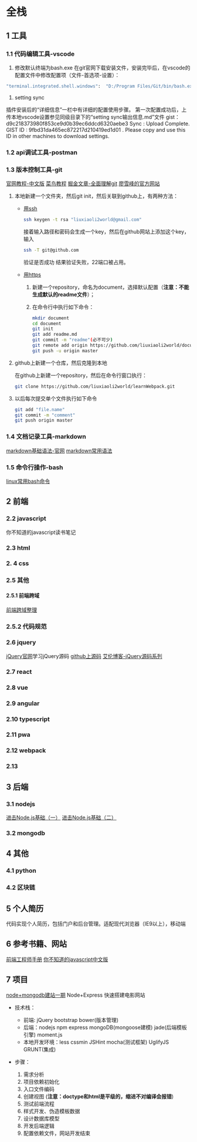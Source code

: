 # 全栈

## 1 工具

### 1.1 代码编辑工具-vscode

   1. 修改默认终端为bash.exe
   在git官网下载安装文件，安装完毕后，在vscode的配置文件中修改配置项（文件-首选项-设置）：

   ``` bash
   "terminal.integrated.shell.windows":  "D:/Program Files/Git/bin/bash.exe"
   ```

   1. setting sync

   插件安装后的“详细信息”一栏中有详细的配置使用步骤。
   第一次配置成功后，上传本地vscode设置参见同级目录下的“setting sync输出信息.md”文件
   gist：d9c218373980f853ce9d0b39ec6ddcd6320aebe3
   Sync : Upload Complete. GIST ID :  9fbd31da465ec872217d210419ed1d01 . Please copy and use this ID in other machines to download settings.

### 1.2 api调试工具-postman

### 1.3 版本控制工具-git

[官网教程-中文版](https://git-scm.com/book/zh/v2)
[菜鸟教程](http://www.runoob.com/git/git-tutorial.html)
[掘金文章-全面理解git](https://juejin.im/post/582bd0b4da2f600063d4f89e)
[廖雪峰的官方网站](https://www.liaoxuefeng.com/wiki/0013739516305929606dd18361248578c67b8067c8c017b000)

1. 本地新建一个文件夹，然后git init，然后关联到github上，有两种方法：
    - [用ssh](http://www.runoob.com/git/git-remote-repo.html)

        ``` bash
        ssh keygen -t rsa "liuxiaoli2world@gmail.com"
        ```

        接着输入路径和密码会生成一个key，然后在github网站上添加这个key，输入

        ``` bash
        ssh -T git@github.com
        ```

        验证是否成功
        结果验证失败，22端口被占用。
    - [用https](https://www.liaoxuefeng.com/wiki/0013739516305929606dd18361248578c67b8067c8c017b000/0013752340242354807e192f02a44359908df8a5643103a000)
        1. 新建一个repository，命名为document，选择默认配置（__注意：不能生成默认的readme文件__）；
        1. 在命令行中执行如下命令：

            ``` bash
            mkdir document
            cd document
            git init
            git add readme.md
            git commit -m "readme"(必不可少)
            git remote add origin https://github.com/liuxiaoli2world/document.git
            git push -u origin master
            ```

1. github上新建一个仓库，然后克隆到本地

    在github上新建一个repository，然后在命令行窗口执行：

    ``` bash
    git clone https://github.com/liuxiaoli2world/learnWebpack.git
    ```

1. 以后每次提交单个文件执行如下命令

    ``` bash
    git add "file.name"
    git commit -m "comment"
    git push origin master
    ```

### 1.4 文档记录工具-markdown

[markdown基础语法-官网](http://www.markdown.cn/)
[markdown常用语法](http://wuxiaolong.me/2016/10/11/markdownGuide/)

### 1.5 命令行操作-bash

[linux常用bash命令](https://www.cnblogs.com/savorboard/p/bash-guide.html)

## 2 前端

### 2.2 javascript

你不知道的javascript读书笔记

### 2.3 html

### 2. 4 css

### 2.5 其他

#### 2.5.1 前端跨域

[前端跨域整理](https://juejin.im/post/5815f4abbf22ec006893b431)

### 2.5.2 代码规范

### 2.6 jquery

[jQuery官网](https://learn.jquery.com/)学习jQuery源码
[github上源码](https://github.com/jquery/jquery)
[艾伦博客-jQuery源码系列](https://github.com/JsAaron/jQuery)

### 2.7 react

### 2.8 vue

### 2.9 angular

### 2.10 typescript

### 2.11 pwa

### 2.12 webpack

### 2.13

## 3 后端

### 3.1 nodejs

[进击Node.js基础（一）](https://www.imooc.com/learn/348)
[进击Node.js基础（二）](https://www.imooc.com/learn/637)

### 3.2 mongodb

## 4 其他

### 4.1 python

### 4.2 区块链

## 5 个人简历

代码实现个人简历，包括门户和后台管理。适配现代浏览器（IE9以上），移动端

## 6 参考书籍、网站

[前端工程师手册](https://leohxj.gitbooks.io/front-end-database/content/html-and-css-basic/index.html)
[你不知道的javascript中文版](https://github.com/liuxiaoli2world/You-Dont-Know-JS/tree/1ed-zh-CN)

## 7 项目

[node+mongodb建站一期](https://www.imooc.com/learn/75)
Node+Express 快速搭建电影网站

- 技术栈：

  - 前端: jQuery bootstrap bower(版本管理)
  - 后端：nodejs npm express mongoDB(mongoose建模) jade(后端模板引擎) moment.js
  - 本地开发环境：less cssmin JSHint mocha(测试框架) UglifyJS GRUNT(集成)

- 步骤：

    1. 需求分析
    2. 项目依赖初始化
    3. 入口文件编码
    4. 创建视图 (__注意：doctype和html是平级的，缩进不对编译会报错__)
    5. 测试前端流程
    6. 样式开发、伪造模板数据
    7. 设计数据库模型
    8. 开发后端逻辑
    9. 配置依赖文件，网站开发结束